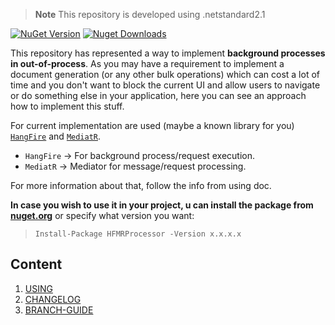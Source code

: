 > **Note** This repository is developed using .netstandard2.1

[![NuGet Version](https://img.shields.io/nuget/v/HFMRProcessor.svg?style=flat&logo=nuget)](https://www.nuget.org/packages/HFMRProcessor/)
[![Nuget Downloads](https://img.shields.io/nuget/dt/HFMRProcessor.svg?style=flat&logo=nuget)](https://www.nuget.org/packages/HFMRProcessor)


This repository has represented a way to implement **background processes in out-of-process**. As you may have a requirement to implement a document generation (or any other bulk operations) which can cost a lot of time and you don't want to block the current UI and allow users to navigate or do something else in your application, here you can see an approach how to implement this stuff.

For current implementation are used (maybe a known library for you) [`HangFire`](https://github.com/HangfireIO/Hangfire) and [`MediatR`](https://github.com/jbogard/MediatR).

* `HangFire` -> For background process/request execution.
* `MediatR` -> Mediator for message/request processing.



For more information about that, follow the info from using doc.

**In case you wish to use it in your project, u can install the package from <a href="https://www.nuget.org/packages/HFMRProcessor" target="_blank">nuget.org</a>** or specify what version you want:

> `Install-Package HFMRProcessor -Version x.x.x.x`

## Content
1. [USING](docs/usage.md)
1. [CHANGELOG](docs/CHANGELOG.md)
1. [BRANCH-GUIDE](docs/branch-guide.md)